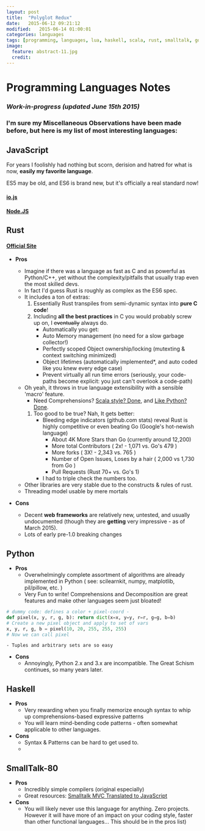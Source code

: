```yaml
---
layout: post
title:  "Polyglot Redux"
date:   2015-06-12 09:21:12
modified:   2015-06-14 01:00:01
categories: languages
tags: [programming, languages, lua, haskell, scala, rust, smalltalk, go, javascript, python]
image:
  feature: abstract-11.jpg
  credit:
---
```


# Programming Languages Notes

### _Work-in-progress (updated June 15th 2015)_

### I'm sure my Miscellaneous Observations have been made before, but here is my list of most interesting languages:


## JavaScript

For years I foolishly had nothing but scorn, derision and hatred for what is now, **easily my favorite language**.

ES5 may be old, and ES6 is brand new, but it's officially a real standard now!



#### [io.js](http://iojs.org/)
#### [Node.JS](http://nodejs.org/)



## Rust

#### [Official Site](http://www.rust-lang.org/)

* __Pros__
	- Imagine if there was a language as fast as C and as powerful as Python/C++, yet without the complexity/pitfalls that usually trap even the most skilled devs.
	- In fact I'd guess Rust is roughly as complex as the ES6 spec.
	- It includes a ton of extras:
		1. Essentially Rust transpiles from semi-dynamic syntax into __pure C code__!
		1. Including **__all the best practices__** in C you would probably screw up on, I ~~eventually~~ always do.
			* Automatically you get:
			* Auto Memory management (no need for a slow garbage collector!)
			* Perfectly scoped Object ownership/locking (mutexting & context switching minimized)
			* Object lifetimes (automatically implemented*, and auto coded like you knew every edge case)
			* Prevent virtually all run time errors (seriously, your code-paths become explicit: you just can't overlook a code-path)
	- Oh yeah, it throws in true language extensibility with a sensible 'macro' feature.
		- Need Comprehensions? [Scala style? Done](https://gist.github.com/hanny24/5749688), and [Like Python? Done](https://gist.github.com/JeffBelgum/5e762761cd63c796e803).
		1. Too good to be true? Nah, It gets better:
			* Bleeding edge indicators (github.com stats) reveal Rust is highly competitive or even beating Go (Google's hot-newish language)
				- About 4K More Stars than Go (currently around 12,200)
				- More total Contributors ( 2x! - 1,071 vs. Go's 479 )
				- More forks ( 3X! - 2,343 vs. 765 )
				- Number of Open Issues, Loses by a hair ( 2,000 vs 1,730 from Go )
				- Pull Requests (Rust 70+ vs. Go's 1)
			* I had to triple check the numbers too.
	- Other libraries are very stable due to the constructs & rules of rust.
	- Threading model usable by mere mortals

* __Cons__
	- Decent **web frameworks** are relatively new, untested, and usually undocumented (though they are __getting__ very impressive - as of March 2015).
	- Lots of early pre-1.0 breaking changes



## Python

* __Pros__
	- Overwhelmingly complete assortment of algorithms are already implemented in Python ( see: scilearnkit, numpy, matplotlib, pil/pillow, etc. )
	- Very Fun to write! Comprehensions and Decomposition are great features and make other languages seem just bloated!

~~~python
# dummy code: defines a color + pixel-coord -
def pixel(x, y, r, g, b): return dict(x=x, y=y, r=r, g=g, b=b)
# Create a new pixel object and apply to set of vars
x, y, r, g, b = pixel(10, 20, 255, 255, 255)
# Now we can call pixel
~~~

	- Tuples and arbitrary sets are so easy

* __Cons__
	- Annoyingly, Python 2.x and 3.x are incompatible. The Great Schism continues, so many years later.



## Haskell

* __Pros__
	- Very rewarding when you finally memorize enough syntax to whip up comprehensions-based expressive patterns
	- You will learn mind-bending code patterns - often somewhat applicable to other languages.
* __Cons__
	- Syntax & Patterns can be hard to get used to.
	-



## SmallTalk-80

* __Pros__
	- Incredibly simple compilers (original especially)
	- Great resources: [Smalltalk MVC Translated to JavaScript](http://peter.michaux.ca/articles/smalltalk-mvc-translated-to-javascript)
* __Cons__
	- You will likely never use this language for anything. Zero projects. However it will have more of an impact on your coding style, faster than other functional languages... This should be in the pros list)


